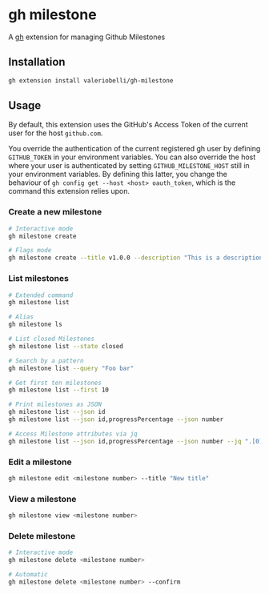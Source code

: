 # gh milestone

A [gh](https://github.com/cli/cli) extension for managing Github Milestones

## Installation

```bash
gh extension install valeriobelli/gh-milestone
```

## Usage

By default, this extension uses the GitHub's Access Token of the current user for the host `github.com`.

You override the authentication of the current registered gh user by defining `GITHUB_TOKEN` in your environment variables. You can also override the host where your user is authenticated by setting `GITHUB_MILESTONE_HOST` still in your environment variables. By defining this latter, you change the behaviour of `gh config get --host <host> oauth_token`, which is the command this extension relies upon.

### Create a new milestone

```bash
# Interactive mode
gh milestone create

# Flags mode
gh milestone create --title v1.0.0 --description "This is a description" --due-date 2022-06-01
```

### List milestones

```bash
# Extended command
gh milestone list

# Alias
gh milestone ls

# List closed Milestones
gh milestone list --state closed

# Search by a pattern
gh milestone list --query "Foo bar"

# Get first ten milestones
gh milestone list --first 10

# Print milestones as JSON
gh milestone list --json id
gh milestone list --json id,progressPercentage --json number

# Access Milestone attributes via jq
gh milestone list --json id,progressPercentage --json number --jq ".[0].id"
```

### Edit a milestone

```bash
gh milestone edit <milestone number> --title "New title"
```

### View a milestone

```bash
gh milestone view <milestone number>
```

### Delete milestone

```bash
# Interactive mode
gh milestone delete <milestone number>

# Automatic
gh milestone delete <milestone number> --confirm
```